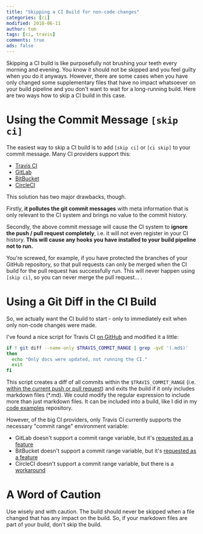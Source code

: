 ```yaml
---
title: "Skipping a CI Build for non-code changes"
categories: [ci]
modified: 2018-06-11
author: tom
tags: [ci, travis]
comments: true
ads: false
---
```


Skipping a CI build is like purposefully not brushing your teeth every morning and evening.
You know it should not be skipped and you feel guilty when you do it anyways.
However, there are some cases when you have only changed some supplementary files
that have no impact whatsoever on your build pipeline and you don't want to wait for a
long-running build. Here are two ways how to skip a CI build in this case.

# Using the Commit Message `[skip ci]` 

The easiest way to skip a CI build is to add `[skip ci]` or `[ci skip]` to your
commit message. Many CI providers support this:

* [Travis CI](https://docs.travis-ci.com/user/customizing-the-build#Skipping-a-build)
* [GitLab](https://docs.gitlab.com/ee/ci/yaml/#skipping-jobs)
* [BitBucket](https://confluence.atlassian.com/bitbucket/bitbucket-pipelines-faq-827104769.html)
* [CircleCI](https://circleci.com/docs/1.0/skip-a-build/#1-ci-skip-in-commit-title)

This solution has two major drawbacks, though. 

Firstly, **it pollutes the git commit messages** with meta information that is only relevant
to the CI system and brings no value to the commit history.

Secondly, the above commit message will cause the CI system to **ignore the push / pull request
completely**, i.e. it will not even register in your CI history. **This will cause
any hooks you have installed to your build pipeline not to run.** 

You're screwed, for example, if you have protected the branches of your GitHub 
repository, so that pull requests can only be merged when the CI build for the pull request has successfully run.
This will never happen using `[skip ci]`, so you can never merge the pull request... .

# Using a Git Diff in the CI Build

So, we actually want the CI build to start - only to immediately exit when only non-code changes
were made.

I've found a nice script for Travis CI [on GitHub](https://github.com/google/EarlGrey/pull/383/files/3b38a5dea36a88aba42a42931e77a7c5429a1837)
and modified it a little:

```bash
if ! git diff --name-only $TRAVIS_COMMIT_RANGE | grep -qvE '(.md$)'
then
  echo "Only docs were updated, not running the CI."
  exit
fi
```

This script creates a diff of all commits within the `$TRAVIS_COMMIT_RANGE` (i.e. [within the current push or pull request](https://docs.travis-ci.com/user/environment-variables/)) and exits the build
if it only includes markdown files (*.md). We could modify the regular expression to include
more than just markdown files. It can be included into a build, like I did in my [code examples](https://github.com/thombergs/code-examples/blob/master/.travis.yml) repository.

However, of the big CI providers, only Travis CI currently supports the necessary "commit range" environment
variable: 

* GitLab doesn't support a commit range variable, but it's [requested as a feature](https://gitlab.com/gitlab-org/gitlab-ce/issues/37863)
* BitBucket doesn't support a commit range variable, but it's [requested as a feature](https://bitbucket.org/site/master/issues/15892/present-a-commit-range-environment)
* CircleCI doesn't support a commit range variable, but there is a [workaround](https://discuss.circleci.com/t/get-list-of-commits-in-build/15725)

# A Word of Caution

Use wisely and with caution. The build should never be skipped when a file changed that has any impact
on the build. So, if your markdown files are part of your build, don't skip the build.  
